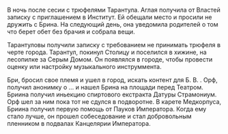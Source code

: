 В ночь после сесии с трюфелями Тарантула. Аглая получила от Властей записку с приглашением в Институт. Ей обещали место и просили не дружить с Брина. На следующий день, она уведомила родителей о том что берет обет без брачия и собрала вещи.

Тарантуловы получили записку с требованием не принимать трюфеля в черте города. Тарантул, покинул Столицу и поселился в хижине, на лесопилке за Серым Домом. Он появлялся в городе, чтобы провести оценку или настройку музыкального инструммента.

Бри, бросил свое племя и ушел в город, искать контент для Б. В. . Орф, получил анонимку о ... и нашел Брина на площади перед Театром. Бриина получил иньекцию спиртового екстракта Датуры Страмониум. Орф шел за ним пока тот не сдулся в подворотне. В карете Медкорпуса, Бриина получил первую помощь от Пауков Императора. Когда ему стало лучше, он прошел собеседование и стал добровольным пленником в подвалах Канцелярии Императора.

